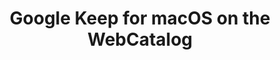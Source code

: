 ---
name: Google Keep
category: Productivity
title: Google Keep for macOS on the WebCatalog
key: google-keep
fullUrl: 'https://keep.google.com'
hostname: keep.google.com

---